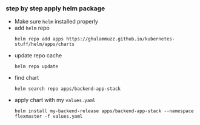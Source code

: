 ### step by step apply helm package

- Make sure `helm` installed properly
- add `helm` repo 
    ```
    helm repo add apps https://ghulammuzz.github.io/kubernetes-stuff/helm/apps/charts
    ```
- update repo cache
    ```
    helm repo update

    ```
- find chart
    ```
    helm search repo apps/backend-app-stack 
    ```
- apply chart with my `values.yaml`
    ```
    helm install my-backend-release apps/backend-app-stack --namespace flexmaster -f values.yaml
    ```